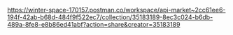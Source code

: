 https://winter-space-170157.postman.co/workspace/api-market~2cc61ee6-194f-42ab-b68d-484f9f522ec7/collection/35183189-8ec3c024-b6db-489a-8fe8-e8b86ed41abf?action=share&creator=35183189